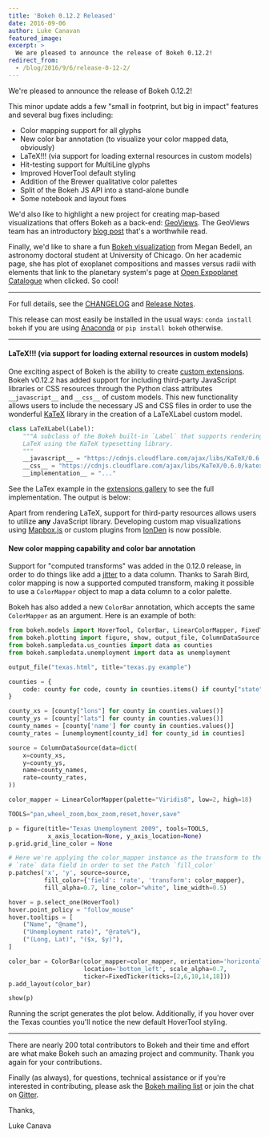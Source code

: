 ```yaml
---
title: 'Bokeh 0.12.2 Released'
date: 2016-09-06
author: Luke Canavan
featured_image:
excerpt: >
  We are pleased to announce the release of Bokeh 0.12.2!
redirect_from:
  - /blog/2016/9/6/release-0-12-2/
---
```


<style>
  .bk-root {
    height: unset !important;
  }
</style>

We're pleased to announce the release of Bokeh 0.12.2!

This minor update adds a few "small in footprint, but big in impact" features
and several bug fixes including:

* Color mapping support for all glyphs
* New color bar annotation (to visualize your color mapped data, obviously)
* LaTeX!!! (via support for loading external resources in custom models)
* Hit-testing support for MultiLine glyphs
* Improved HoverTool default styling
* Addition of the Brewer qualitative color palettes
* Split of the Bokeh JS API into a stand-alone bundle
* Some notebook and layout fixes

We'd also like to highlight a new project for creating map-based
visualizations that offers Bokeh as a back-end:
[GeoViews](http://geo.holoviews.org/). The GeoViews team has an introductory
[blog post](https://www.anaconda.com/blog/developer-blog/introducing-geoviews)
that's a worthwhile read.

Finally, we'd like to share a fun
[Bokeh visualization](http://astro.uchicago.edu/~mbedell/mr.html) from Megan
Bedell, an astronomy doctoral student at University of Chicago. On her academic
page, she has plot of exoplanet compositions and masses versus radii with
elements that link to the planetary system's page at
[Open Expoplanet Catalogue](http://www.openexoplanetcatalogue.com/) when clicked. So
cool!

-----

For full details, see the [CHANGELOG](https://github.com/bokeh/bokeh/blob/0.12.2/CHANGELOG)
and [Release Notes](https://docs.bokeh.org/en/latest/docs/releases/0.12.2.html).

This release can most easily be installed in the usual ways:
``conda install bokeh`` if you are using [Anaconda](https://www.anaconda.com/downloads)
or ``pip install bokeh`` otherwise.

-----

#### LaTeX!!! (via support for loading external resources in custom models)

One exciting aspect of Bokeh is the ability to create
[custom extensions](https://docs.bokeh.org/en/latest/docs/user_guide/extensions.html#extending-bokeh).
Bokeh v0.12.2 has added support for including third-party JavaScript libraries
or CSS resources through the Python class attributes ``__javascript__`` and
``__css__`` of custom models. This new functionality allows users to include the necessary JS and CSS files
in order to use the wonderful [KaTeX](https://khan.github.io/KaTeX/) library
in the creation of a LaTeXLabel custom model.

```python
class LaTeXLabel(Label):
    """A subclass of the Bokeh built-in `Label` that supports rendering
    LaTeX using the KaTeX typesetting library.
    """
    __javascript__ = "https://cdnjs.cloudflare.com/ajax/libs/KaTeX/0.6.0/katex.min.js"
    __css__ = "https://cdnjs.cloudflare.com/ajax/libs/KaTeX/0.6.0/katex.min.css"
    __implementation__ = "..."
```

See the LaTex example in the
[extensions gallery](https://docs.bokeh.org/en/latest/docs/user_guide/extensions.html#examples)
to see the full implementation. The output is below:

<div class="bk-root">
<center>
    <script
        src="/js/release-0-12-2/latex.js"
        id="565e9069-85b7-4a81-a5c2-b3974428fad7"
        data-bokeh-model-id="98d01587-0cb6-446e-8df6-820154ed4151"
        data-bokeh-doc-id="943cbb8d-8a50-4dcd-a206-10647f964cc2">
    </script>
</center>
</div>

Apart from rendering LaTeX, support for third-party resources allows users to
utilize **any** JavaScript library. Developing custom map visualizations using
[Mapbox.js](https://www.mapbox.com/mapbox.js/api/v2.4.0/) or custom plugins
from [IonDen](http://ionden.com/plugins.html) is now possible.

#### New color mapping capability and color bar annotation

Support for "computed transforms" was added in the 0.12.0 release, in order to
do things like add a
[jitter](https://docs.bokeh.org/en/latest/docs/gallery/jitter.html) to a data
column. Thanks to Sarah Bird, color mapping is now a supported computed
transform, making it possible to use a ``ColorMapper`` object to map a data
column to a color palette.

Bokeh has also added a new ``ColorBar`` annotation, which accepts the same
``ColorMapper`` as an argument. Here is an example of both:

```python
from bokeh.models import HoverTool, ColorBar, LinearColorMapper, FixedTicker
from bokeh.plotting import figure, show, output_file, ColumnDataSource
from bokeh.sampledata.us_counties import data as counties
from bokeh.sampledata.unemployment import data as unemployment

output_file("texas.html", title="texas.py example")

counties = {
    code: county for code, county in counties.items() if county["state"] == "tx"
}

county_xs = [county["lons"] for county in counties.values()]
county_ys = [county["lats"] for county in counties.values()]
county_names = [county['name'] for county in counties.values()]
county_rates = [unemployment[county_id] for county_id in counties]

source = ColumnDataSource(data=dict(
    x=county_xs,
    y=county_ys,
    name=county_names,
    rate=county_rates,
))

color_mapper = LinearColorMapper(palette="Viridis8", low=2, high=18)

TOOLS="pan,wheel_zoom,box_zoom,reset,hover,save"

p = figure(title="Texas Unemployment 2009", tools=TOOLS,
           x_axis_location=None, y_axis_location=None)
p.grid.grid_line_color = None

# Here we're applying the color_mapper instance as the transform to the
# `rate` data field in order to set the Patch `fill_color`
p.patches('x', 'y', source=source,
          fill_color={'field': 'rate', 'transform': color_mapper},
          fill_alpha=0.7, line_color="white", line_width=0.5)

hover = p.select_one(HoverTool)
hover.point_policy = "follow_mouse"
hover.tooltips = [
    ("Name", "@name"),
    ("Unemployment rate)", "@rate%"),
    ("(Long, Lat)", "($x, $y)"),
]

color_bar = ColorBar(color_mapper=color_mapper, orientation='horizontal',
                     location='bottom_left', scale_alpha=0.7,
                     ticker=FixedTicker(ticks=[2,6,10,14,18]))
p.add_layout(color_bar)

show(p)
```

Running the script generates the plot below. Additionally, if you hover over
the Texas counties you'll notice the new default HoverTool styling.


<div class="bk-root">
<center>
  <script
      src="/js/release-0-12-2/texas.js"
      id="3317458a-344e-47ad-a406-a64017063c15"
      data-bokeh-model-id="4666e794-4e4a-41aa-9078-9a60df2c53b1"
      data-bokeh-doc-id="96e9994b-68a2-4ff8-ad57-0caf37e44fac">
  </script>
</center>
</div>


-----

There are nearly 200 total contributors to Bokeh and their time and effort are
what make Bokeh such an amazing project and community. Thank you again for your
contributions.

Finally (as always), for questions, technical assistance or if you're interested in
contributing, please ask the
[Bokeh mailing list](https://groups.google.com/a/anaconda.com/forum/#!forum/bokeh)
or join the chat on [Gitter](https://gitter.im/bokeh/bokeh).

Thanks,

Luke Canava
